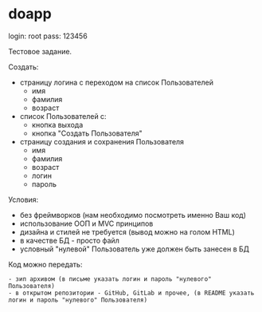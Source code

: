 # doapp
login: root 
pass: 123456

Тестовое задание.

Создать:

- страницу логина с переходом на список Пользователей
	- имя
	- фамилия
	- возраст
- список Пользователей с:
	- кнопка выхода
	- кнопка "Создать Пользователя"
- страницу создания и сохранения Пользователя
	- имя
	- фамилия
	- возраст
	- логин
	- пароль


Условия:

 - без фреймворков (нам необходимо посмотреть именно Ваш код)
 - использование ООП и MVC принципов
 - дизайна и стилей не требуется (вывод можно на голом HTML)
 - в качестве БД - просто файл
 - условный "нулевой" Пользователь уже должен быть занесен в БД


Код можно передать:

	- зип архивом (в письме указать логин и пароль "нулевого" Пользователя)
	- в открытом репозитории - GitHub, GitLab и прочее, (в README указать логин и пароль "нулевого" Пользователя)

